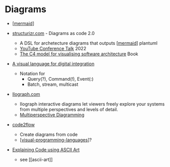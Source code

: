 Diagrams
========

* [[mermaid]]
* [structurizr.com](https://structurizr.com/) - Diagrams as code 2.0 
    * A DSL for archetecture diagrams that outputs [[mermaid]] plantuml
    * [YouTube Conference Talk](https://www.youtube.com/watch?v=Za1-v4Zkq5E) 2022
    * [The C4 model for visualising software architecture](https://leanpub.com/visualising-software-architecture) Book

* [A visual language for digital integration](https://blogs.mulesoft.com/api-integration/strategy/a-visual-language-for-digital-integration/)
    * Notation for 
        * Query(?), Command(!), Event(:)
        * Batch, stream, multicast

* [Ilograph.com](https://www.ilograph.com/)
    * Ilograph interactive diagrams let viewers freely explore your systems from multiple perspectives and levels of detail.
    * [Multiperspective Diagramming](https://blog.ilograph.com/posts/multiperspective-diagramming-guide/)

* [code2flow](https://github.com/scottrogowski/code2flow)
    * Create diagrams from code
    * [[visual-programming-languages]]?

* [Explaining Code using ASCII Art](https://blog.regehr.org/archives/1653)
    * see [[ascii-art]]

[//begin]: # "Autogenerated link references for markdown compatibility"
[mermaid]: mermaid.md "Mermaid"
[visual-programming-languages]: visual-programming-languages.md "Visual Programming Languages"
[//end]: # "Autogenerated link references"